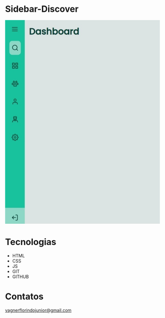 # Sidebar-Discover

![preview](./Assets/projeto-Sidebar.jpeg)

# Tecnologias 

- HTML
- CSS
- JS
- GIT 
- GITHUB

# Contatos

vagnerflorindojunior@gmail.com